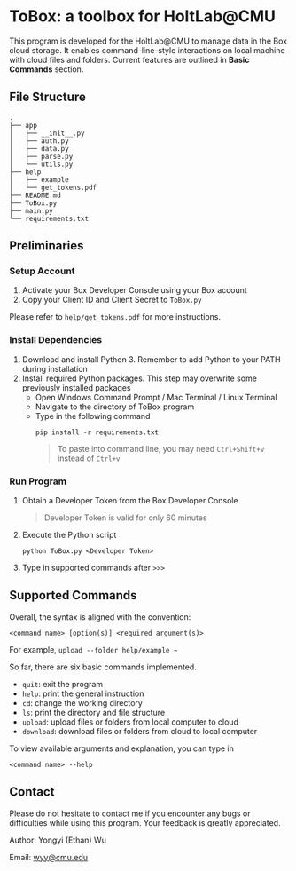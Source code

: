 # ToBox: a toolbox for HoltLab@CMU

This program is developed for the HoltLab@CMU to manage data in the Box cloud storage. It enables command-line-style interactions on local machine with cloud files and folders. Current features are outlined in **Basic Commands** section. 


## File Structure

```shell
.
├── app
│   ├── __init__.py
│   ├── auth.py
│   ├── data.py
│   ├── parse.py
│   └── utils.py
├── help
│   ├── example
│   └── get_tokens.pdf
├── README.md
├── ToBox.py
├── main.py
└── requirements.txt
```


## Preliminaries

### Setup Account

1. Activate your Box Developer Console using your Box account
2. Copy your Client ID and Client Secret to `ToBox.py`

Please refer to `help/get_tokens.pdf` for more instructions. 

### Install Dependencies

1. Download and install Python 3. Remember to add Python to your PATH during installation
2. Install required Python packages. This step may overwrite some previously installed packages
    * Open Windows Command Prompt / Mac Terminal / Linux Terminal
    * Navigate to the directory of ToBox program
    * Type in the following command
        ```shell
        pip install -r requirements.txt
        ```
        > To paste into command line, you may need `Ctrl+Shift+v` instead of `Ctrl+v`

### Run Program
1. Obtain a Developer Token from the Box Developer Console
    > Developer Token is valid for only 60 minutes
2. Execute the Python script
    ```shell
    python ToBox.py <Developer Token>
    ```
3. Type in supported commands after `>>>`


## Supported Commands

Overall, the syntax is aligned with the convention: 
```shell
<command name> [option(s)] <required argument(s)>
```
For example, `upload --folder help/example ~`

So far, there are six basic commands implemented. 
* `quit`: exit the program
* `help`: print the general instruction
* `cd`: change the working directory
* `ls`: print the directory and file structure
* `upload`: upload files or folders from local computer to cloud
* `download`: download files or folders from cloud to local computer

To view available arguments and explanation, you can type in 
```
<command name> --help
```


## Contact

Please do not hesitate to contact me if you encounter any bugs or difficulties while using this program. Your feedback is greatly appreciated. 

Author: Yongyi (Ethan) Wu

Email: wyy@cmu.edu
